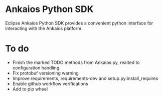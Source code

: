 # Ankaios Python SDK

Eclipse Ankaios Python SDK provides a convenient python interface for interacting with the Ankaios platform.

# To do
- Finish the marked TODO methods from Ankaios.py, realted to configuration handling.
- Fix protobuf versioning warning
- Improve requirements, requirements-dev and setup.py:install_requires
- Enable github workflow verifications
- Add to pip wheel
